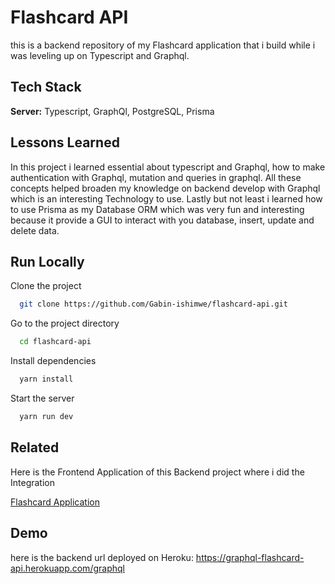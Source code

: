 
# Flashcard API

this is a backend repository of my Flashcard application that i build while i was leveling up on Typescript and Graphql. 

## Tech Stack

**Server:** Typescript, GraphQl, PostgreSQL, Prisma


## Lessons Learned

In this project i learned essential about typescript and Graphql, how to make authentication with Graphql, mutation and queries in graphql. All these concepts helped broaden my knowledge on backend develop with Graphql which is an interesting Technology to use. Lastly but not least i learned how to use Prisma as my Database ORM which was very fun and interesting because it provide a GUI to interact with you database, insert, update and delete data.


## Run Locally

Clone the project

```bash
  git clone https://github.com/Gabin-ishimwe/flashcard-api.git
```

Go to the project directory

```bash
  cd flashcard-api
```

Install dependencies

```bash
  yarn install
```

Start the server

```bash
  yarn run dev
```


## Related

Here is the Frontend Application of this Backend project where i did the Integration

[Flashcard Application](https://github.com/Gabin-ishimwe/flashcard-api-fe)

## Demo
here is the backend url deployed on Heroku:
https://graphql-flashcard-api.herokuapp.com/graphql
